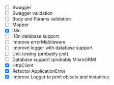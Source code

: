- [ ] Swagger
- [ ] Swagger validation
- [ ] Body and Params validation
- [ ] Mapper
- [x] i18n
- [ ] i18n database support
- [ ] Improve errorMiddleware
- [ ] Improve logger with database support
- [ ] Unit testing (probably jest)
- [ ] Database support (probably MikroORM)
- [x] HttpClient
- [x] Refactor ApplicationError
- [x] Improve Logger to print objects and instances
